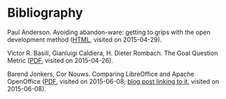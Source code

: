 # Bibliography

<a name="bib:anderson-avoiding"></a>Paul Anderson. Avoiding abandon-ware: getting to grips with the open development method ([HTML](http://oss-watch.ac.uk/resources/odm), visited on 2015-04-29).

<a name="bib:basili-gqm"></a>Victor R. Basili, Gianluigi Caldiera, H. Dieter Rombach. The Goal Question Metric ([PDF](http://www.cs.umd.edu/~mvz/handouts/gqm.pdf), visited on 2015-04-26). 

<a name="bib:jonkers-nouws-comparing-lo-aoo"></a>Barend Jonkers, Cor Nouws. Comparing LibreOffice and Apache OpenOffice ([PDF](http://www.nouenoff.nl/downloads/LibreOffice_AOO_CompetitiveFeatureMatrix_20150318.pdf), visited on 2015-06-08; [blog post linking to it](http://ostatic.com/blog/apache-openoffice-versus-libreoffice), visited on 2015-06-08).

